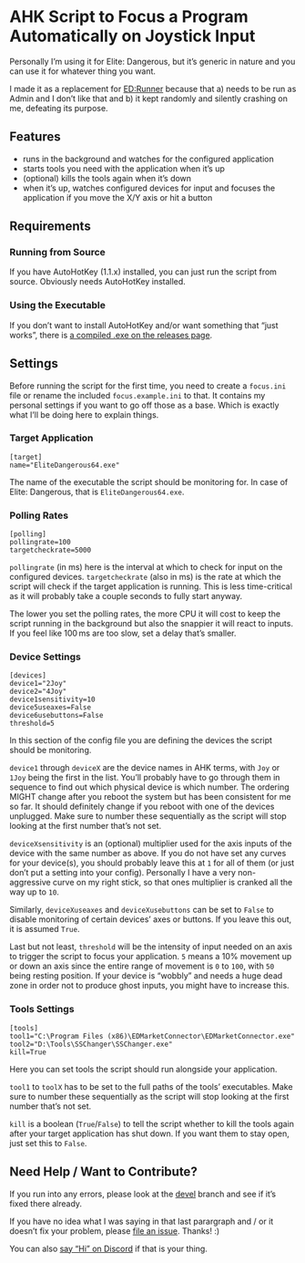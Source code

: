 # AHK Script to Focus a Program Automatically on Joystick Input #

Personally I’m using it for Elite: Dangerous, but it’s generic in nature and you 
can use it for whatever thing you want.

I made it as a replacement for 
[ED:Runner](https://forums.frontier.co.uk/threads/ed-runner-a-help-program-for-vr-headsets-with-joysticks-hotas-part-2.440760/) 
because that a) needs to be run as Admin and I don’t like that and b) it kept 
randomly and silently crashing on me, defeating its purpose.

## Features ##

* runs in the background and watches for the configured application
* starts tools you need with the application when it’s up
* (optional) kills the tools again when it’s down
* when it’s up, watches configured devices for input and focuses the application 
  if you move the X/Y axis or hit a button

## Requirements

### Running from Source ##

If you have AutoHotKey (1.1.x) installed, you can just run the script from 
source. Obviously needs AutoHotKey installed.

### Using the Executable ##

If you don’t want to install AutoHotKey and/or want something that “just works”, 
there is [a compiled .exe on the releases 
page](https://github.com/alterNERDtive/ahk-joystick-focus/releases/latest).

## Settings ##

Before running the script for the first time, you need to create a `focus.ini` 
file or rename the included `focus.example.ini` to that. It contains my personal 
settings if you want to go off those as a base. Which is exactly what I’ll be 
doing here to explain things.

### Target Application ###

```
[target]
name="EliteDangerous64.exe"
```

The name of the executable the script should be monitoring for. In case of 
Elite: Dangerous, that is `EliteDangerous64.exe`.

### Polling Rates ###

```
[polling]
pollingrate=100
targetcheckrate=5000
```

`pollingrate` (in ms) here is the interval at which to check for input on the 
configured devices. `targetcheckrate` (also in ms) is the rate at which the 
script will check if the target application is running. This is less 
time-critical as it will probably take a couple seconds to fully start anyway.

The lower you set the polling rates, the more CPU it will cost to keep the 
script running in the background but also the snappier it will react to inputs. 
If you feel like 100 ms are too slow, set a delay that’s smaller.

### Device Settings ###

```
[devices]
device1="2Joy"
device2="4Joy"
device1sensitivity=10
device5useaxes=False
device6usebuttons=False
threshold=5
```

In this section of the config file you are defining the devices the script 
should be monitoring.

`device1` through `deviceX` are the device names in AHK terms, with `Joy` or 
`1Joy` being the first in the list. You’ll probably have to go through them in 
sequence to find out which physical device is which number. The ordering MIGHT 
change after you reboot the system but has been consistent for me so far. It 
should definitely change if you reboot with one of the devices unplugged. Make 
sure to number these sequentially as the script will stop looking at the first 
number that’s not set.

`deviceXsensitivity` is an (optional) multiplier used for the axis inputs of the 
device with the same number as above. If you do not have set any curves for your 
device(s), you should probably leave this at `1` for all of them (or just don’t 
put a setting into your config). Personally I have a very non-aggressive curve 
on my right stick, so that ones multiplier is cranked all the way up to `10`.

Similarly, `deviceXuseaxes` and `deviceXusebuttons` can be set to `False` to 
disable monitoring of certain devices’ axes or buttons. If you leave this out, 
it is assumed `True`.

Last but not least, `threshold` will be the intensity of input needed on an axis 
to trigger the script to focus your application. `5` means a 10% movement up or 
down an axis since the entire range of movement is `0` to `100`, with `50` being 
resting position. If your device is “wobbly” and needs a huge dead zone in order 
not to produce ghost inputs, you might have to increase this.

### Tools Settings ###

```
[tools]
tool1="C:\Program Files (x86)\EDMarketConnector\EDMarketConnector.exe"
tool2="D:\Tools\SSChanger\SSChanger.exe"
kill=True
```

Here you can set tools the script should run alongside your application.

`tool1` to `toolX` has to be set to the full paths of the tools’ executables. 
Make sure to number these sequentially as the script will stop looking at the 
first number that’s not set.

`kill` is a boolean (`True`/`False`) to tell the script whether to kill the 
tools again after your target application has shut down. If you want them to 
stay open, just set this to `False`.

## Need Help / Want to Contribute? ##

If you run into any errors, please look at the 
[devel](https://github.com/alterNERDtive/ahk-joystick-focus/tree/devel) branch 
and see if it’s fixed there already.

If you have no idea what I was saying in that last parargraph and / or it 
doesn’t fix your problem, please [file an 
issue](https://github.com/alterNERDtive/ahk-joystick-focus/issues). Thanks! :)

You can also [say “Hi” on Discord](https://discord.gg/mD6dAb) if that is your 
thing.
